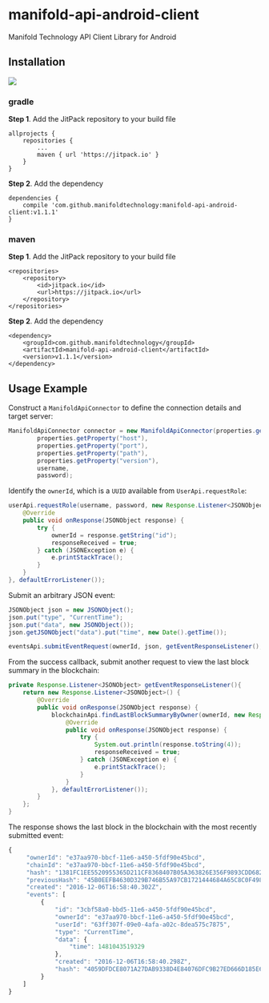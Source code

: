 # manifold-api-android-client
Manifold Technology API Client Library for Android

## Installation

[![](https://jitpack.io/v/manifoldtechnology/manifold-api-android-client.svg)](https://jitpack.io/#manifoldtechnology/manifold-api-android-client)

### gradle

**Step 1**. Add the JitPack repository to your build file

    allprojects {
        repositories {
            ...
            maven { url 'https://jitpack.io' }
        }
    }

**Step 2**. Add the dependency

    dependencies {
        compile 'com.github.manifoldtechnology:manifold-api-android-client:v1.1.1'
    }
    
### maven

**Step 1**. Add the JitPack repository to your build file

    <repositories>
        <repository>
            <id>jitpack.io</id>
            <url>https://jitpack.io</url>
        </repository>
    </repositories>

**Step 2**. Add the dependency

    <dependency>
        <groupId>com.github.manifoldtechnology</groupId>
        <artifactId>manifold-api-android-client</artifactId>
        <version>v1.1.1</version>
    </dependency>
    
## Usage Example

Construct a `ManifoldApiConnector` to define the connection details and target server:

```java
ManifoldApiConnector connector = new ManifoldApiConnector(properties.getProperty("protocol"),
        properties.getProperty("host"), 
        properties.getProperty("port"), 
        properties.getProperty("path"),
        properties.getProperty("version"), 
        username, 
        password);
```

Identify the `ownerId`, which is a `UUID` available from `UserApi.requestRole`:

```java
userApi.requestRole(username, password, new Response.Listener<JSONObject>() {
    @Override
    public void onResponse(JSONObject response) {
        try {
            ownerId = response.getString("id");
            responseReceived = true;
        } catch (JSONException e) {
            e.printStackTrace();
        }
    }
}, defaultErrorListener());
```

Submit an arbitrary JSON event:

```java
JSONObject json = new JSONObject();
json.put("type", "CurrentTime");
json.put("data", new JSONObject());
json.getJSONObject("data").put("time", new Date().getTime());

eventsApi.submitEventRequest(ownerId, json, getEventResponseListener(), defaultErrorListener());
```
From the success callback, submit another request to view the last block summary in the blockchain:

```java
private Response.Listener<JSONObject> getEventResponseListener(){
    return new Response.Listener<JSONObject>() {
        @Override
        public void onResponse(JSONObject response) {
            blockchainApi.findLastBlockSummaryByOwner(ownerId, new Response.Listener<JSONObject>() {
                @Override
                public void onResponse(JSONObject response) {
                    try {
                        System.out.println(response.toString(4));
                        responseReceived = true;
                    } catch (JSONException e) {
                        e.printStackTrace();
                    }
                }
            }, defaultErrorListener());
        }
    };
}
```

The response shows the last block in the blockchain with the most recently submitted event:

```javascript
{
     "ownerId": "e37aa970-bbcf-11e6-a450-5fdf90e45bcd",
     "chainId": "e37aa970-bbcf-11e6-a450-5fdf90e45bcd",
     "hash": "1381FC1EE5520955365D211CF8368407B05A363826E356F9893CDD68239CF11C",
     "previousHash": "45B0EEFB4630D329B746B55A97CB1721444684A65C8C0F4989E1D9DE5FFED140",
     "created": "2016-12-06T16:58:40.302Z",
     "events": [
         {
             "id": "3cbf58a0-bbd5-11e6-a450-5fdf90e45bcd",
             "ownerId": "e37aa970-bbcf-11e6-a450-5fdf90e45bcd",
             "userId": "63ff307f-09e0-4afa-a02c-8dea575c7875",
             "type": "CurrentTime",
             "data": {
                 "time": 1481043519329
             },
             "created": "2016-12-06T16:58:40.298Z",
             "hash": "4059DFDCE8071A27DAB9338D4E84076DFC9B27ED666D185E687AC327A40ED3E4"
         }
    ]
}
```